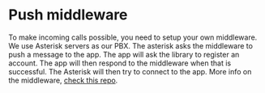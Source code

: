 Push middleware
===============

To make incoming calls possible, you need to setup your own middleware. We use Asterisk servers as our PBX. The asterisk asks the middleware to push a message to the app. The app will ask the library to register an account. The app will then respond to the middleware when that is successful. The Asterisk will then try to connect to the app. More info on the middleware, [check this repo](https://github.com/VoIPGRID/vialer-incoming-call-notifier).